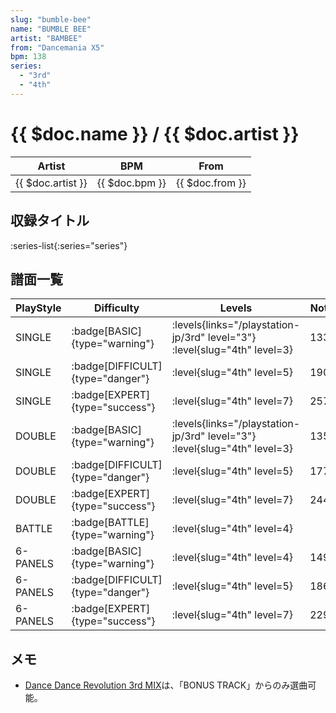 ```yaml
---
slug: "bumble-bee"
name: "BUMBLE BEE"
artist: "BAMBEE"
from: "Dancemania X5"
bpm: 138
series:
  - "3rd"
  - "4th"
---
```


# {{ $doc.name }} / {{ $doc.artist }}

|Artist|BPM|From|
|------|---|----|
|{{ $doc.artist }}|{{ $doc.bpm }}|{{ $doc.from }}|

## 収録タイトル

:series-list{:series="series"}

## 譜面一覧

|PlayStyle|Difficulty|Levels|Notes|Movie|
|---------|----------|------|-----|-----|
|SINGLE| :badge[BASIC]{type="warning"}| :levels{links="/playstation-jp/3rd" level="3"} :level{slug="4th" level=3}|133/0||
|SINGLE| :badge[DIFFICULT]{type="danger"}|<div class="field is-grouped is-grouped-multiline"> :level{slug="4th" level=5}</div>|190/0||
|SINGLE| :badge[EXPERT]{type="success"}|<div class="field is-grouped is-grouped-multiline"> :level{slug="4th" level=7}</div>|257/0||
|DOUBLE| :badge[BASIC]{type="warning"}| :levels{links="/playstation-jp/3rd" level="3"} :level{slug="4th" level=3}|135/0||
|DOUBLE| :badge[DIFFICULT]{type="danger"}|<div class="field is-grouped is-grouped-multiline"> :level{slug="4th" level=5}</div>|177/0||
|DOUBLE| :badge[EXPERT]{type="success"}|<div class="field is-grouped is-grouped-multiline"> :level{slug="4th" level=7}</div>|244/0||
|BATTLE| :badge[BATTLE]{type="warning"}|<div class="field is-grouped is-grouped-multiline"> :level{slug="4th" level=4}</div>|||
|6-PANELS| :badge[BASIC]{type="warning"}|<div class="field is-grouped is-grouped-multiline"> :level{slug="4th" level=4}</div>|149/0||
|6-PANELS| :badge[DIFFICULT]{type="danger"}|<div class="field is-grouped is-grouped-multiline"> :level{slug="4th" level=5}</div>|186/0||
|6-PANELS| :badge[EXPERT]{type="success"}|<div class="field is-grouped is-grouped-multiline"> :level{slug="4th" level=7}</div>|229/0||

## メモ

- [Dance Dance Revolution 3rd MIX](/series/3rd)は、「BONUS TRACK」からのみ選曲可能。
